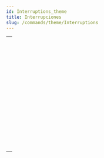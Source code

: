 ```yaml
---
id: Interruptions_theme
title: Interrupciones
slug: /commands/theme/Interruptions
---
```


|                                                                                                                   |
| ----------------------------------------------------------------------------------------------------------------- |
| [<!-- INCLUDE #_command_.ABORT.Syntax -->](../../commands-legacy/abort.md)<br/>                                   |
| [<!-- INCLUDE #_command_.ASSERT.Syntax -->](../../commands-legacy/assert.md)<br/>                                 |
| [<!-- INCLUDE #_command_.Asserted.Syntax -->](../../commands-legacy/asserted.md)<br/>                             |
| [<!-- INCLUDE #_command_.FILTER EVENT.Syntax -->](../../commands-legacy/filter-event.md)<br/>                     |
| [<!-- INCLUDE #_command_.Get assert enabled.Syntax -->](../../commands-legacy/get-assert-enabled.md)<br/>         |
| [<!-- INCLUDE #_command_.Last errors.Syntax -->](../../commands/last-errors.md)<br/>                              |
| [<!-- INCLUDE #_command_.Method called on error.Syntax -->](../../commands-legacy/method-called-on-error.md)<br/> |
| [<!-- INCLUDE #_command_.Method called on event.Syntax -->](../../commands-legacy/method-called-on-event.md)<br/> |
| [<!-- INCLUDE #_command_.ON ERR CALL.Syntax -->](../../commands-legacy/on-err-call.md)<br/>                       |
| [<!-- INCLUDE #_command_.ON EVENT CALL.Syntax -->](../../commands-legacy/on-event-call.md)<br/>                   |
| [<!-- INCLUDE #_command_.SET ASSERT ENABLED.Syntax -->](../../commands-legacy/set-assert-enabled.md)<br/>         |
| [<!-- INCLUDE #_command_.throw.Syntax -->](../../commands-legacy/throw.md)<br/>                                   |
